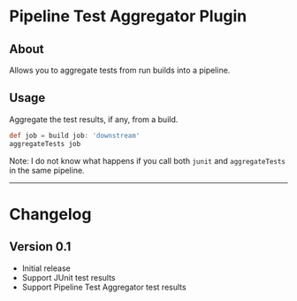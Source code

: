 Pipeline Test Aggregator Plugin
===============================

About
-----

Allows you to aggregate tests from run builds into a pipeline.

Usage
-----

Aggregate the test results, if any, from a build.

```groovy
def job = build job: 'downstream'
aggregateTests job
```

Note: I do not know what happens if you call both ```junit``` and
```aggregateTests``` in the same pipeline.

----

Changelog
=========

## Version 0.1
* Initial release
* Support JUnit test results
* Support Pipeline Test Aggregator test results
